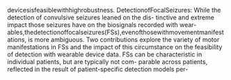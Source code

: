 devicesisfeasiblewithhighrobustness.
DetectionofFocalSeizures: While the detection of convulsive seizures leaned on the dis-
tinctive and extreme impact those seizures have on the biosignals recorded with wear-
ables,thedetectionoffocalseizures(FSs),evenofthosewithmovementmanifestations,
is more ambiguous. Two contributions explore the variety of motor manifestations in
FSs and the impact of this circumstance on the feasibility of detection with wearable
device data. FSs can be characteristic in individual patients, but are typically not com-
parable across patients, reflected in the result of patient-specific detection models per-